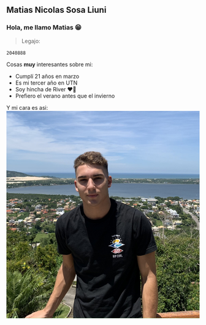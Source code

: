 ## Matias Nicolas Sosa Liuni
### Hola, me llamo Matias 😁
> Legajo:
~~~
2040888
~~~
Cosas **muy** interesantes sobre mi:
- Cumplí 21 años en marzo
- Es mi tercer año en UTN
- Soy hincha de River ❤️🤍
- Prefiero el verano antes que el invierno

Y mi cara es asi: 
![foto pdp](IMG_6335.jpg "pdp")

